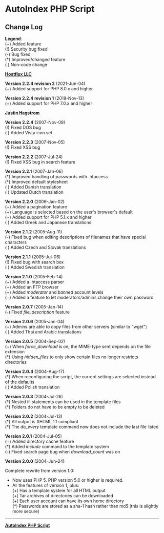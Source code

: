 # AutoIndex PHP Script

## Change Log

**Legend**:  
(+) Added feature  
(!) Security bug fixed  
(-) Bug fixed  
(\*) Improved/changed feature  
( ) Non-code change

**[Hostflux LLC](https://hostflux.com)**

**Version 2.2.4 revision 2** (2021-Jun-04)  
(+) Added support for PHP 8.0.x and higher

**Version 2.2.4 revision 1** (2018-Nov-13)  
(+) Added support for PHP 7.0.x and higher

**[Justin Hagstrom](http://autoindex.sourceforge.net)**

**Version 2.2.4** (2007-Nov-09)  
(!) Fixed DOS bug  
( ) Added Vista icon set

**Version 2.2.3** (2007-Nov-05)  
(!) Fixed XSS bug

**Version 2.2.2** (2007-Jul-24)  
(!) Fixed XSS bug in search feature

**Version 2.2.1** (2007-Jan-06)  
(\*) Improved handling of passwords with .htaccess  
(\*) Improved default stylesheet  
( ) Added Danish translation  
( ) Updated Dutch translation

**Version 2.2.0** (2006-Jan-02)  
(+) Added a pagination feature  
(+) Language is selected based on the user's browser's default  
(+) Added support for PHP 5.1.x and higher  
( ) Added Greek and Japanese translations

**Version 2.1.2** (2005-Aug-11)  
(-) Fixed bug when editing descriptions of filenames that have special characters  
( ) Added Czech and Slovak translations

**Version 2.1.1** (2005-Jul-06)  
(!) Fixed bug with search box  
( ) Added Swedish translation

**Version 2.1.0** (2005-Feb-14)  
(+) Added a .htaccess parser  
(+) Added an FTP browser  
(+) Added _moderator_ and _banned_ account levels  
(+) Added a feature to let moderators/admins change their own password

**Version 2.0.7** (2005-Jan-14)  
(-) Fixed _file_description_ feature

**Version 2.0.6** (2005-Jan-04)  
(+) Admins are able to copy files from other servers (similar to "wget")  
( ) Added Thai and Arabic translations

**Version 2.0.5** (2004-Sep-02)  
(+) When _force_download_ is on, the MIME-type sent depends on the file extension  
(\*) Using _hidden_files_ to only show certain files no longer restricts directories

**Version 2.0.4** (2004-Aug-17)  
(\*) When reconfiguring the script, the current settings are selected instead of the defaults  
( ) Added Polish translation

**Version 2.0.3** (2004-Jul-26)  
(\*) Nested if-statements can be used in the template files  
(\*) Folders do not have to be empty to be deleted

**Version 2.0.2** (2004-Jul-13)  
(\*) All output is XHTML 1.1 compliant  
(\*) The _do_every_ template command now does not include the last file listed

**Version 2.0.1** (2004-Jul-05)  
(+) Added directory cache feature  
(\*) Added _include_ command to the template system  
(-) Fixed search page bug when _download_count_ was on

**Version 2.0.0** (2004-Jun-24)

Complete rewrite from version 1.0:

*   Now uses PHP 5. PHP version 5.0 or higher is required.
*   All the features of version 1, plus:  
    (+) Has a template system for all HTML output  
    (+) Tar archives of directories can be downloaded  
    (+) Each user account can have its own home directory  
    (\*) Passwords are stored as a sha-1 hash rather than md5 (this is slightly more secure)

---

**[AutoIndex PHP Script](https://github.com/hostflux/AutoIndex)**
